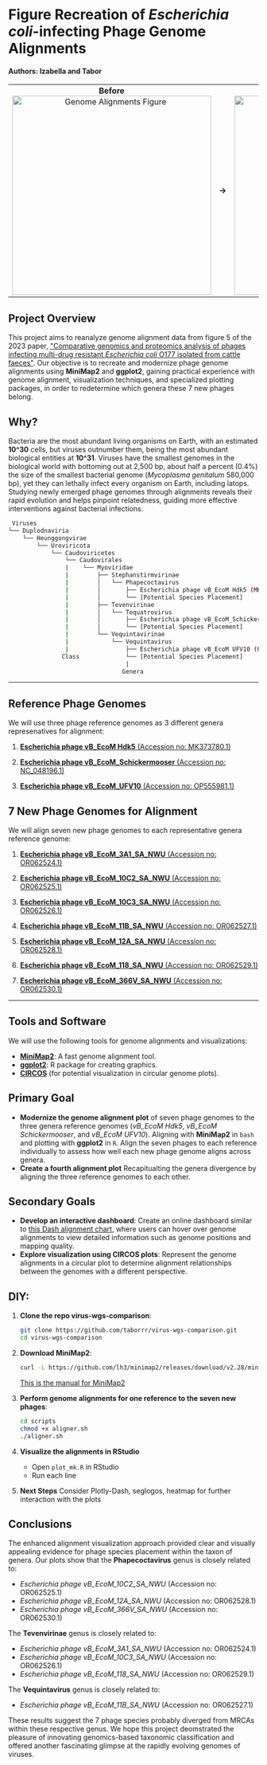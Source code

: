 # Figure Recreation of *Escherichia coli*-infecting Phage Genome Alignments
#### Authors: Izabella and Tabor

<div align="center">
  <table>
    <tr>
      <td align="center">
        <strong>Before</strong><br>
        <img src="https://media.springernature.com/full/springer-static/image/art%3A10.1038%2Fs41598-023-48788-w/MediaObjects/41598_2023_48788_Fig5_HTML.png?as=webp" alt="Genome Alignments Figure" width="400"/>
      </td>
      <td align="center" width="50">
        <strong>→</strong>
      </td>
      <td align="center">
        <strong>After</strong><br>
        <img src="https://github.com/taborrr/virus-wgs-comparison/blob/main/plots/phapecoctavirus.jpg?raw=true" alt="Phapecoctavirus Alignment" width="400"/>
      </td>
    </tr>
  </table>
</div>

## Project Overview
This project aims to reanalyze genome alignment data from figure 5 of the 2023 paper, ["Comparative genomics and proteomics analysis of phages infecting multi-drug resistant *Escherichia coli* O177 isolated from cattle faeces"](https://doi.org/10.1038/s41598-023-48788-w). Our objective is to recreate and modernize phage genome alignments using **MiniMap2** and **ggplot2**, gaining practical experience with genome alignment, visualization techniques, and specialized plotting packages, in order to redetermine which genera these 7 new phages belong.  

## Why?
Bacteria are the most abundant living organisms on Earth, with an estimated **10^30** cells, but viruses outnumber them, being the most abundant biological entities at **10^31**. Viruses have the smallest genomes in the biological world with bottoming out at 2,500 bp, about half a percent (0.4%) the size of the smallest bacterial genome (*Mycoplasma genitalum* 580,000 bp), yet they can lethally infect every organism on Earth, including latops. Studying newly emerged phage genomes through alignments reveals their rapid evolution and helps pinpoint relatedness, guiding more effective interventions against bacterial infections.

```bash
 Viruses
└── Duplodnaviria
    └── Heunggongvirae
        └── Uroviricota
            └── Caudoviricetes
                └── Caudovirales
                |    └── Myoviridae
                |        ├── Stephanstirmvirinae
                |        │   └── Phapecoctavirus
                |        │       ├── Escherichia phage vB_EcoM Hdk5 (MK373780.1)
                |        │       └── [Potential Species Placement]
                |        ├── Tevenvirinae
                |        │   └── Tequatrovirus
                |        │       ├── Escherichia phage vB_EcoM_Schickermooser (NC_048196.1)
                |        │       └── [Potential Species Placement]
                |        └── Vequintavirinae
                |            └── Vequintavirus
                |                ├── Escherichia phage vB_EcoM UFV10 (OP555981.1)
               Class             └── [Potential Species Placement]
                                 |
                                Genera
```
--- 
## Reference Phage Genomes
We will use three phage reference genomes as 3 different genera represenatives for alignment:

1. [**Escherichia phage vB_EcoM Hdk5** (Accession no: MK373780.1)](https://www.ncbi.nlm.nih.gov/nuccore/MK373780.1?report=fasta)

2. [**Escherichia phage vB_EcoM_Schickermooser** (Accession no: NC_048196.1)](https://www.ncbi.nlm.nih.gov/nuccore/NC_048196.1?report=fasta)  

3. [**Escherichia phage vB_EcoM_UFV10** (Accession no: OP555981.1)](https://www.ncbi.nlm.nih.gov/nuccore/OP555981.1?report=fasta)  

## 7 New Phage Genomes for Alignment
We will align seven new phage genomes to each representative genera reference genome:

1. [**Escherichia phage vB_EcoM_3A1_SA_NWU** (Accession no: OR062524.1)](https://www.ncbi.nlm.nih.gov/nuccore/OR062524.1?report=fasta)  

2. [**Escherichia phage vB_EcoM_10C2_SA_NWU** (Accession no: OR062525.1)](https://www.ncbi.nlm.nih.gov/nuccore/OR062525.1?report=fasta)  

3. [**Escherichia phage vB_EcoM_10C3_SA_NWU** (Accession no: OR062526.1)](https://www.ncbi.nlm.nih.gov/nuccore/OR062526.1?report=fasta)  

4. [**Escherichia phage vB_EcoM_11B_SA_NWU** (Accession no: OR062527.1)](https://www.ncbi.nlm.nih.gov/nuccore/OR062527.1?report=fasta)  

5. [**Escherichia phage vB_EcoM_12A_SA_NWU** (Accession no: OR062528.1)](https://www.ncbi.nlm.nih.gov/nuccore/OR062528.1?report=fasta)  

6. [**Escherichia phage vB_EcoM_118_SA_NWU** (Accession no: OR062529.1)](https://www.ncbi.nlm.nih.gov/nuccore/OR062529.1?report=fasta)  

7. [**Escherichia phage vB_EcoM_366V_SA_NWU** (Accession no: OR062530.1)](https://www.ncbi.nlm.nih.gov/nuccore/OR062530.1?report=fasta)  
--- 
## Tools and Software
We will use the following tools for genome alignments and visualizations:
- **[MiniMap2](https://github.com/lh3/minimap2)**: A fast genome alignment tool.
- **[ggplot2](https://ggplot2.tidyverse.org)**: R package for creating graphics.
- **[CIRCOS](http://circos.ca/)** (for potential visualization in circular genome plots).

## Primary Goal
- **Modernize the genome alignment plot** of seven phage genomes to the three genera reference genomes (*vB_EcoM Hdk5*, *vB_EcoM Schickermooser*, and *vB_EcoM UFV10*). Aligning with **MiniMap2** in `bash` and plotting with **ggplot2** in `R`. Align the seven phages to each reference individually to assess how well each new phage genome aligns across genera.  
- **Create a fourth alignment plot** Recapitualting the genera divergence by aligning the three reference genomes to each other.  

## Secondary Goals
- **Develop an interactive dashboard**: Create an online dashboard similar to [this Dash alignment chart](https://dash.gallery/dash-alignment-chart/), where users can hover over genome alignments to view detailed information such as genome positions and mapping quality.
- **Explore visualization using CIRCOS plots**: Represent the genome alignments in a circular plot to determine alignment relationships between the genomes with a different perspective.

## DIY:

1. **Clone the repo virus-wgs-comparison**:
   ```bash
   git clone https://github.com/taborrr/virus-wgs-comparison.git
   cd virus-wgs-comparison
   ```

2. **Download MiniMap2**:
   ```bash
   curl -L https://github.com/lh3/minimap2/releases/download/v2.28/minimap2-2.28_x64-linux.tar.bz2 | tar -jxvf -
   ```
   [This is the manual for MiniMap2](https://lh3.github.io/minimap2/minimap2.html)

3. **Perform genome alignments for one reference to the seven new phages**:
   ```bash
   cd scripts
   chmod +x aligner.sh
   ./aligner.sh
   ```

4. **Visualize the alignments in RStudio**
   - Open `plot_mk.R` in RStudio
   - Run each line

5. **Next Steps** Consider Plotly-Dash, seglogos, heatmap for further interaction with the plots


## Conclusions 
The enhanced alignment visualization approach provided clear and visually appealing evidence for phage species placement within the taxon of genera. Our plots show that the **Phapecoctavirus** genus is closely related to:  
   - *Escherichia phage vB_EcoM_10C2_SA_NWU* (Accession no: OR062525.1)  
   - *Escherichia phage vB_EcoM_12A_SA_NWU* (Accession no: OR062528.1)  
   - *Escherichia phage vB_EcoM_366V_SA_NWU* (Accession no: OR062530.1)  

   The **Tevenvirinae** genus is closely related to:  
   - *Escherichia phage vB_EcoM_3A1_SA_NWU* (Accession no: OR062524.1)  
   - *Escherichia phage vB_EcoM_10C3_SA_NWU* (Accession no: OR062526.1)  
   - *Escherichia phage vB_EcoM_118_SA_NWU* (Accession no: OR062529.1)  

   The **Vequintavirus** genus is closely related to:  
   - *Escherichia phage vB_EcoM_11B_SA_NWU* (Accession no: OR062527.1)  

   These results suggest the 7 phage species probably diverged from MRCAs within these respective genus. We hope this project deomstrated the pleasure of innovating genomics-based taxonomic classification and offered another fascinating glimpse at the rapidly evolving genomes of viruses.